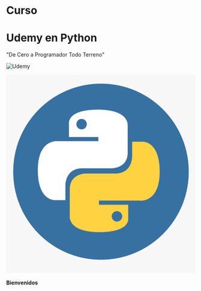 # Curso
# Udemy en Python

"De Cero a Programador Todo Terreno"

![Udemy](/Imagenes/Udemy.png|50)

![python](https://github.com/MikeeMP25/Curso_UdemyPython/blob/main/Imagenes/python_logo.png)

**Bienvenidos**
